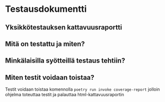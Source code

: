 # Testausdokumentti

## Yksikkötestauksen kattavuusraportti

## Mitä on testattu ja miten?

## Minkälaisilla syötteillä testaus tehtiin?

## Miten testit voidaan toistaa?

Testit voidaan toistaa komennolla 
 ```poetry run invoke coverage-report```
jolloin ohjelma toteuttaa testit ja palauttaa html-kattavuusraportin


